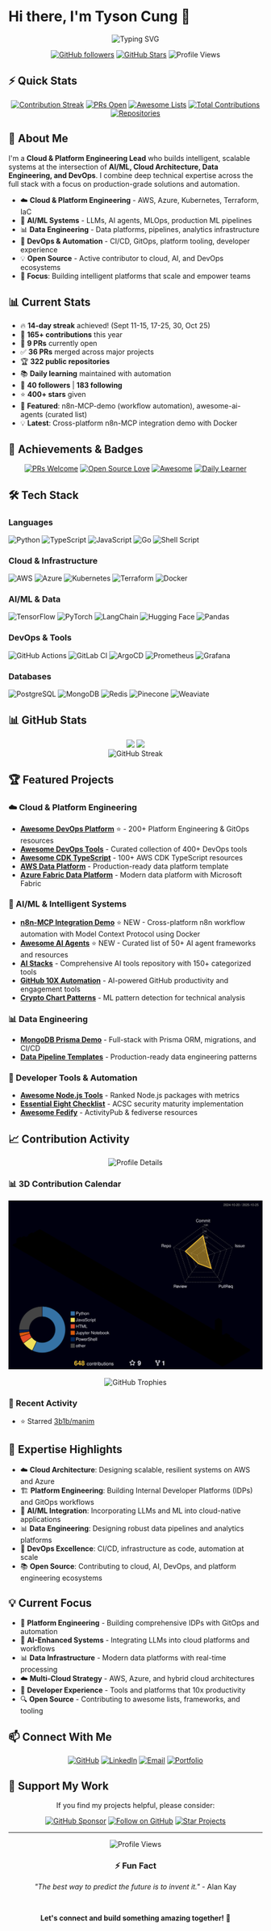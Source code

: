 # Hi there, I'm Tyson Cung 👋

<div align="center">
  <img src="https://readme-typing-svg.herokuapp.com?font=Fira+Code&pause=1000&width=550&lines=Cloud+%26+Platform+Engineering+Lead;AI%2FML+%7C+Data+%7C+DevOps+Expert;Building+Intelligent+Cloud+Systems;Open+Source+Contributor+%7C+10x+Engineer+🚀" alt="Typing SVG" />
  
  [![GitHub followers](https://img.shields.io/github/followers/tysoncung?label=Follow&style=social)](https://github.com/tysoncung)
  [![GitHub Stars](https://img.shields.io/github/stars/tysoncung?style=social)](https://github.com/tysoncung)
  ![Profile Views](https://komarev.com/ghpvc/?username=tysoncung&color=blue)
</div>

## ⚡ Quick Stats
<div align="center">
  
  [![Contribution Streak](https://img.shields.io/badge/🔥%20Streak-13%20days-orange)](https://github.com/tysoncung/daily-learning)
  [![PRs Open](https://img.shields.io/badge/PRs-9%20Open-green)](https://github.com/pulls?q=is%3Apr+author%3Atysoncung+is%3Aopen)
  [![Awesome Lists](https://img.shields.io/badge/Awesome%20Lists-5%20Created-purple)](https://github.com/tysoncung?tab=repositories&q=awesome)
  [![Total Contributions](https://img.shields.io/badge/Contributions-145%2B-blue)](https://github.com/tysoncung)
  [![Repositories](https://img.shields.io/badge/Repos-320%2B-blueviolet)](https://github.com/tysoncung?tab=repositories)
  
</div>

## 🚀 About Me

I'm a **Cloud & Platform Engineering Lead** who builds intelligent, scalable systems at the intersection of **AI/ML, Cloud Architecture, Data Engineering, and DevOps**. I combine deep technical expertise across the full stack with a focus on production-grade solutions and automation.

- ☁️ **Cloud & Platform Engineering** - AWS, Azure, Kubernetes, Terraform, IaC
- 🤖 **AI/ML Systems** - LLMs, AI agents, MLOps, production ML pipelines
- 📊 **Data Engineering** - Data platforms, pipelines, analytics infrastructure
- 🔧 **DevOps & Automation** - CI/CD, GitOps, platform tooling, developer experience
- 💡 **Open Source** - Active contributor to cloud, AI, and DevOps ecosystems
- 🎯 **Focus**: Building intelligent platforms that scale and empower teams

<!-- STATS:START -->
## 📊 Current Stats
- 🔥 **14-day streak** achieved! (Sept 11-15, 17-25, 30, Oct 25)
- 📝 **165+ contributions** this year
- 🎯 **9 PRs** currently open
- ✅ **36 PRs** merged across major projects
- 🏆 **322 public repositories**
- 📚 **Daily learning** maintained with automation
- 👥 **40 followers** | **183 following**
- ⭐ **400+ stars** given
- 🚀 **Featured**: n8n-MCP-demo (workflow automation), awesome-ai-agents (curated list)
- 💡 **Latest**: Cross-platform n8n-MCP integration demo with Docker
<!-- STATS:END -->

## 🏅 Achievements & Badges

<div align="center">
  
[![PRs Welcome](https://img.shields.io/badge/PRs-welcome-brightgreen.svg?style=for-the-badge)](https://makeapullrequest.com)
[![Open Source Love](https://img.shields.io/badge/Open%20Source-%E2%9D%A4-red?style=for-the-badge)](https://github.com/tysoncung)
[![Awesome](https://img.shields.io/badge/Awesome-Lists-FC60A8?style=for-the-badge)](https://github.com/sindresorhus/awesome)
[![Daily Learner](https://img.shields.io/badge/Daily-Learner-blue?style=for-the-badge)](https://github.com/tysoncung/daily-learning)

</div>

## 🛠️ Tech Stack

### Languages
![Python](https://img.shields.io/badge/Python-3776AB?style=for-the-badge&logo=python&logoColor=white)
![TypeScript](https://img.shields.io/badge/TypeScript-007ACC?style=for-the-badge&logo=typescript&logoColor=white)
![JavaScript](https://img.shields.io/badge/JavaScript-F7DF1E?style=for-the-badge&logo=javascript&logoColor=black)
![Go](https://img.shields.io/badge/Go-00ADD8?style=for-the-badge&logo=go&logoColor=white)
![Shell Script](https://img.shields.io/badge/Shell_Script-121011?style=for-the-badge&logo=gnu-bash&logoColor=white)

### Cloud & Infrastructure
![AWS](https://img.shields.io/badge/AWS-232F3E?style=for-the-badge&logo=amazon-aws&logoColor=white)
![Azure](https://img.shields.io/badge/Azure-0089D0?style=for-the-badge&logo=microsoft-azure&logoColor=white)
![Kubernetes](https://img.shields.io/badge/Kubernetes-326CE5?style=for-the-badge&logo=kubernetes&logoColor=white)
![Terraform](https://img.shields.io/badge/Terraform-623CE4?style=for-the-badge&logo=terraform&logoColor=white)
![Docker](https://img.shields.io/badge/Docker-2496ED?style=for-the-badge&logo=docker&logoColor=white)

### AI/ML & Data
![TensorFlow](https://img.shields.io/badge/TensorFlow-FF6F00?style=for-the-badge&logo=tensorflow&logoColor=white)
![PyTorch](https://img.shields.io/badge/PyTorch-EE4C2C?style=for-the-badge&logo=pytorch&logoColor=white)
![LangChain](https://img.shields.io/badge/LangChain-1C3C3C?style=for-the-badge)
![Hugging Face](https://img.shields.io/badge/Hugging%20Face-FFD21E?style=for-the-badge&logo=huggingface&logoColor=black)
![Pandas](https://img.shields.io/badge/Pandas-150458?style=for-the-badge&logo=pandas&logoColor=white)

### DevOps & Tools
![GitHub Actions](https://img.shields.io/badge/GitHub_Actions-2088FF?style=for-the-badge&logo=github-actions&logoColor=white)
![GitLab CI](https://img.shields.io/badge/GitLab_CI-FC6D26?style=for-the-badge&logo=gitlab&logoColor=white)
![ArgoCD](https://img.shields.io/badge/ArgoCD-EF7B4D?style=for-the-badge&logo=argo&logoColor=white)
![Prometheus](https://img.shields.io/badge/Prometheus-E6522C?style=for-the-badge&logo=prometheus&logoColor=white)
![Grafana](https://img.shields.io/badge/Grafana-F46800?style=for-the-badge&logo=grafana&logoColor=white)

### Databases
![PostgreSQL](https://img.shields.io/badge/PostgreSQL-316192?style=for-the-badge&logo=postgresql&logoColor=white)
![MongoDB](https://img.shields.io/badge/MongoDB-47A248?style=for-the-badge&logo=mongodb&logoColor=white)
![Redis](https://img.shields.io/badge/Redis-DC382D?style=for-the-badge&logo=redis&logoColor=white)
![Pinecone](https://img.shields.io/badge/Pinecone-000000?style=for-the-badge)
![Weaviate](https://img.shields.io/badge/Weaviate-00C7B7?style=for-the-badge)

## 📊 GitHub Stats

<div align="center">
  <img height="180em" src="https://github-readme-stats.vercel.app/api?username=tysoncung&show_icons=true&theme=tokyonight&include_all_commits=true&count_private=true&cache=1761352126"/>
  <img height="180em" src="https://github-readme-stats.vercel.app/api/top-langs/?username=tysoncung&layout=compact&langs_count=10&theme=tokyonight&hide=html,css&cache=1761352126"/>
</div>

<div align="center">
  <img src="https://github-readme-streak-stats.herokuapp.com/?user=tysoncung&theme=tokyonight&cache=1761352126" alt="GitHub Streak" />
</div>

## 🏆 Featured Projects

### ☁️ Cloud & Platform Engineering
- **[Awesome DevOps Platform](https://github.com/tysoncung/awesome-devops-platform)** ⭐ - 200+ Platform Engineering & GitOps resources
- **[Awesome DevOps Tools](https://github.com/tysoncung/awesome-devops-tools)** - Curated collection of 400+ DevOps tools
- **[Awesome CDK TypeScript](https://github.com/tysoncung/awesome-cdk-typescript)** - 100+ AWS CDK TypeScript resources
- **[AWS Data Platform](https://github.com/tysoncung/aws-data-platform)** - Production-ready data platform template
- **[Azure Fabric Data Platform](https://github.com/tysoncung/azure-fabric-data-platform)** - Modern data platform with Microsoft Fabric

### 🤖 AI/ML & Intelligent Systems
- **[n8n-MCP Integration Demo](https://github.com/tysoncung/n8n-mcp-demo)** ⭐ NEW - Cross-platform n8n workflow automation with Model Context Protocol using Docker
- **[Awesome AI Agents](https://github.com/tysoncung/awesome-ai-agents)** ⭐ NEW - Curated list of 50+ AI agent frameworks and resources
- **[AI Stacks](https://github.com/tysoncung/ai-stacks)** - Comprehensive AI tools repository with 150+ categorized tools
- **[GitHub 10X Automation](in-repo)** - AI-powered GitHub productivity and engagement tools
- **[Crypto Chart Patterns](https://github.com/tysoncung/crypto-chart-patterns)** - ML pattern detection for technical analysis

### 📊 Data Engineering
- **[MongoDB Prisma Demo](https://github.com/tysoncung/mongodb-prisma-demo)** - Full-stack with Prisma ORM, migrations, and CI/CD
- **[Data Pipeline Templates](coming-soon)** - Production-ready data engineering patterns

### 🔧 Developer Tools & Automation
- **[Awesome Node.js Tools](https://github.com/tysoncung/awesome-nodejs-tools)** - Ranked Node.js packages with metrics
- **[Essential Eight Checklist](https://github.com/tysoncung/essential-eight-checklist)** - ACSC security maturity implementation
- **[Awesome Fedify](https://github.com/tysoncung/awesome-fedify)** - ActivityPub & fediverse resources

## 📈 Contribution Activity

<div align="center">
  <img src="https://github-profile-summary-cards.vercel.app/api/cards/profile-details?username=tysoncung&theme=tokyonight&cache=1761352126" alt="Profile Details" />
</div>

### 📊 3D Contribution Calendar
![3D Contribution Calendar](./profile-3d-contrib/profile-night-rainbow.svg)

<div align="center">
  <img src="https://github-profile-trophy.vercel.app/?username=tysoncung&theme=tokyonight&no-frame=true&column=7&cache=1761352126" alt="GitHub Trophies" />
</div>

### 🔄 Recent Activity
<!-- RECENT:START -->
- ⭐ Starred [3b1b/manim](https://github.com/3b1b/manim)
<!-- RECENT:END -->

## 🌟 Expertise Highlights

- ☁️ **Cloud Architecture**: Designing scalable, resilient systems on AWS and Azure
- 🏗️ **Platform Engineering**: Building Internal Developer Platforms (IDPs) and GitOps workflows
- 🤖 **AI/ML Integration**: Incorporating LLMs and ML into cloud-native applications
- 📊 **Data Engineering**: Designing robust data pipelines and analytics platforms
- 🔧 **DevOps Excellence**: CI/CD, infrastructure as code, automation at scale
- 📚 **Open Source**: Contributing to cloud, AI, DevOps, and platform engineering ecosystems

## 💡 Current Focus

- 🎯 **Platform Engineering** - Building comprehensive IDPs with GitOps and automation
- 🤖 **AI-Enhanced Systems** - Integrating LLMs into cloud platforms and workflows
- 📊 **Data Infrastructure** - Modern data platforms with real-time processing
- ☁️ **Multi-Cloud Strategy** - AWS, Azure, and hybrid cloud architectures
- 🚀 **Developer Experience** - Tools and platforms that 10x productivity
- 🔍 **Open Source** - Contributing to awesome lists, frameworks, and tooling

## 📫 Connect With Me

<div align="center">
  
[![GitHub](https://img.shields.io/badge/GitHub-100000?style=for-the-badge&logo=github&logoColor=white)](https://github.com/tysoncung)
[![LinkedIn](https://img.shields.io/badge/LinkedIn-0077B5?style=for-the-badge&logo=linkedin&logoColor=white)](https://www.linkedin.com/in/tysoncung/)
[![Email](https://img.shields.io/badge/Email-D14836?style=for-the-badge&logo=gmail&logoColor=white)](mailto:tyson.cung@gmail.com)
[![Portfolio](https://img.shields.io/badge/Portfolio-000000?style=for-the-badge&logo=About.me&logoColor=white)](https://tysoncung.github.io)

</div>

## 💖 Support My Work

<div align="center">
  
  If you find my projects helpful, please consider:
  
  [![GitHub Sponsor](https://img.shields.io/badge/Sponsor-❤️-red?style=for-the-badge&logo=github-sponsors)](https://github.com/sponsors/tysoncung)
  [![Follow on GitHub](https://img.shields.io/badge/Follow-GitHub-black?style=for-the-badge&logo=github)](https://github.com/tysoncung)
  [![Star Projects](https://img.shields.io/badge/⭐%20Star-My%20Projects-yellow?style=for-the-badge)](https://github.com/tysoncung?tab=repositories)
  
</div>

---

<div align="center">
  <img src="https://komarev.com/ghpvc/?username=tysoncung&style=for-the-badge&color=blue" alt="Profile Views" />
  
  ### ⚡ Fun Fact
  *"The best way to predict the future is to invent it."* - Alan Kay
  
  <br/>
  
  **Let's connect and build something amazing together!** 🚀
</div>

<!-- Last updated: 2025-10-25 00:28:47 UTC -->
